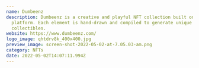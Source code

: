 ```yaml
---
name: Dumbeenz
description: Dumbeenz is a creative and playful NFT collection built on the ergo
  platform. Each element is hand-drawn and compiled to generate unique
  collectibles.
website: https://www.dumbeenz.com/
logo_image: qhtdrv8k_400x400.jpg
preview_image: screen-shot-2022-05-02-at-7.05.03-am.png
category: NFTs
date: 2022-05-02T14:07:11.994Z
---
```

